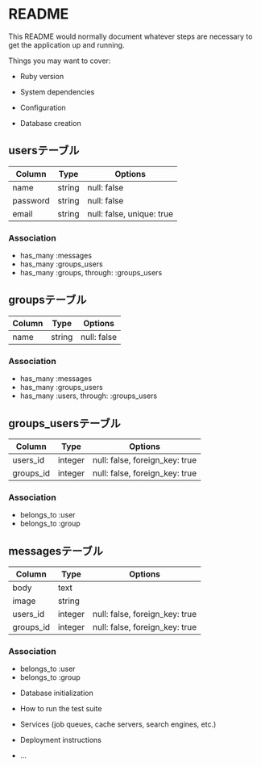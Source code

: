 # README

This README would normally document whatever steps are necessary to get the
application up and running.

Things you may want to cover:

* Ruby version

* System dependencies

* Configuration

* Database creation
## usersテーブル

|Column|Type|Options|
|------|----|-------|
|name|string|null: false|
|password|string|null: false|
|email|string|null: false, unique: true|

### Association
- has_many :messages
- has_many :groups_users
- has_many :groups, through: :groups_users

## groupsテーブル

|Column|Type|Options|
|------|----|-------|
|name|string|null: false|

### Association
- has_many :messages
- has_many :groups_users
- has_many :users, through: :groups_users

## groups_usersテーブル

|Column|Type|Options|
|------|----|-------|
|users_id|integer|null: false, foreign_key: true|
|groups_id|integer|null: false, foreign_key: true|

### Association
- belongs_to :user
- belongs_to :group

## messagesテーブル

|Column|Type|Options|
|------|----|-------|
|body|text||
|image|string||
|users_id|integer|null: false, foreign_key: true|
|groups_id|integer|null: false, foreign_key: true|

### Association
- belongs_to :user
- belongs_to :group

* Database initialization

* How to run the test suite

* Services (job queues, cache servers, search engines, etc.)

* Deployment instructions

* ...
